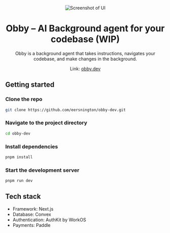 <p align="center">
  <img src="./public/splash-image.png" alt="Screenshot of UI"/>
  <h1 align="center">Obby – AI Background agent for your codebase (WIP)</h1>
</p>

<p align="center">
  Obby is a background agent that takes instructions, navigates your codebase, and make changes in the background.
</p>

<p align="center">
  Link: <a href="https://obby.dev">obby.dev</a>
</p>

## Getting started

### Clone the repo

```bash
git clone https://github.com/eersnington/obby-dev.git
```

### Navigate to the project directory

```bash
cd obby-dev
```

### Install dependencies

```bash
pnpm install
```

### Start the development server

```bash
pnpm run dev
```

## Tech stack

- Framework: Next.js
- Database: Convex
- Authentication: AuthKit by WorkOS
- Payments: Paddle



